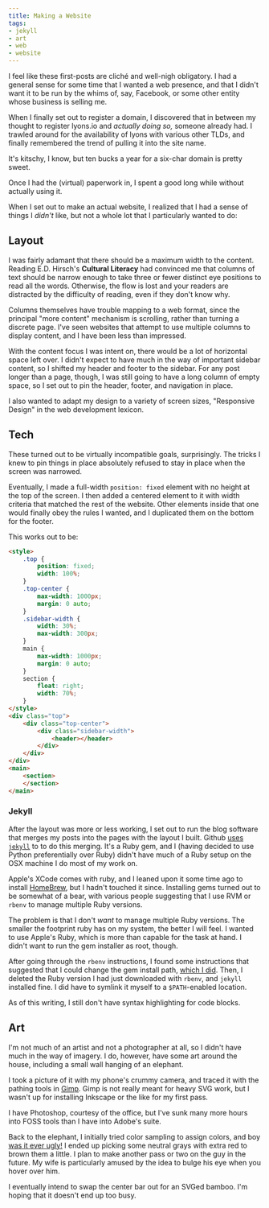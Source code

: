 ```yaml
---
title: Making a Website
tags:
- jekyll
- art
- web
- website
---
```


I feel like these first-posts are clich&eacute; and well-nigh obligatory. I had a general sense for some time that I wanted a web presence, and that I didn't want it to be run by the whims of, say, Facebook, or some other entity whose business is selling me.

When I finally set out to register a domain, I discovered that in between my thought to register lyons.io and _actually doing so,_ someone already had. I trawled around for the availability of lyons with various other TLDs, and finally remembered the trend of pulling it into the site name.

It's kitschy, I know, but ten bucks a year for a six-char domain is pretty sweet.


Once I had the (virtual) paperwork in, I spent a good long while without actually using it.

When I set out to make an actual website, I realized that I had a sense of things I _didn't_ like, but not a whole lot that I particularly wanted to do:

## Layout

I was fairly adamant that there should be a maximum width to the content. Reading E.D. Hirsch's **Cultural Literacy** had convinced me that columns of text should be narrow enough to take three or fewer distinct eye positions to read all the words. Otherwise, the flow is lost and your readers are distracted by the difficulty of reading, even if they don't know why.

Columns themselves have trouble mapping to a web format, since the principal "more content" mechanism is scrolling, rather than turning a discrete page. I've seen websites that attempt to use multiple columns to display content, and I have been less than impressed.

With the content focus I was intent on, there would be a lot of horizontal space left over. I didn't expect to have much in the way of important sidebar content, so I shifted my header and footer to the sidebar. For any post longer than a page, though, I was still going to have a long column of empty space, so I set out to pin the header, footer, and navigation in place.

I also wanted to adapt my design to a variety of screen sizes, "Responsive Design" in the web development lexicon.

## Tech

These turned out to be virtually incompatible goals, surprisingly. The tricks I knew to pin things in place absolutely refused to stay in place when the screen was narrowed.

Eventually, I made a full-width `position: fixed` element with no height at the top of the screen. I then added a centered element to it with width criteria that matched the rest of the website. Other elements inside that one would finally obey the rules I wanted, and I duplicated them on the bottom for the footer.

This works out to be:

```html
<style>
    .top {
        position: fixed;
        width: 100%;
    }
    .top-center {
        max-width: 1000px;
        margin: 0 auto;
    }
    .sidebar-width {
        width: 30%;
        max-width: 300px;
    }
    main {
        max-width: 1000px;
        margin: 0 auto;
    }
    section {
        float: right;
        width: 70%;
    }
</style>
<div class="top">
    <div class="top-center">
        <div class="sidebar-width">
            <header></header>
        </div>
    </div>
</div>
<main>
    <section>
    </section>
</main>
```

### Jekyll

After the layout was more or less working, I set out to run the blog software that merges my posts into the pages with the layout I built. Github [uses `jekyll`][gh-j] to to do this merging. It's a Ruby gem, and I (having decided to use Python preferentially over Ruby) didn't have much of a Ruby setup on the OSX machine I do most of my work on.

Apple's XCode comes with ruby, and I leaned upon it some time ago to install [HomeBrew][brew], but I hadn't touched it since. Installing gems turned out to be somewhat of a bear, with various people suggesting that I use RVM or `rbenv` to manage multiple Ruby versions.

The problem is that I don't _want_ to manage multiple Ruby versions. The smaller the footprint ruby has on my system, the better I will feel. I wanted to use Apple's Ruby, which is more than capable for the task at hand. I didn't want to run the gem installer as root, though.

After going through the `rbenv` instructions, I found some instructions that suggested that I could change the gem install path, [which I did][so-gem]. Then, I deleted the Ruby version I had just downloaded with `rbenv`, and `jekyll` installed fine. I did have to symlink it myself to a `$PATH`-enabled location.

As of this writing, I still don't have syntax highlighting for code blocks.

## Art

I'm not much of an artist and not a photographer at all, so I didn't have much in the way of imagery. I do, however, have some art around the house, including a small wall hanging of an elephant.

I took a picture of it with my phone's crummy camera, and traced it with the pathing tools in [Gimp][]. Gimp is not really meant for heavy SVG work, but I wasn't up for installing Inkscape or the like for my first pass.

I have Photoshop, courtesy of the office, but I've sunk many more hours into FOSS tools than I have into Adobe's suite.

Back to the elephant, I initially tried color sampling to assign colors, and boy [was it ever ugly!][ugliphant] I ended up picking some neutral grays with extra red to brown them a little. I plan to make another pass or two on the guy in the future. My wife is particularly amused by the idea to bulge his eye when you hover over him.

I eventually intend to swap the center bar out for an SVGed bamboo. I'm hoping that it doesn't end up too busy.

[brew]: http://brew.sh
[gimp]: http://gimp.org
[ugliphant]: https://github.com/michaelblyons/michaelblyons.github.io/blob/cd6a90f92ca25bf0392afb0af86330bdbb28690b/images/elephant.svg
[so-gem]: http://stackoverflow.com/a/32027131/241211
[gh-j]: https://help.github.com/articles/using-jekyll-with-pages/